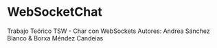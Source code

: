 # WebSocketChat
Trabajo Teórico TSW - Char con WebSockets
Autores: Andrea Sánchez Blanco & Borxa Méndez Candeias
